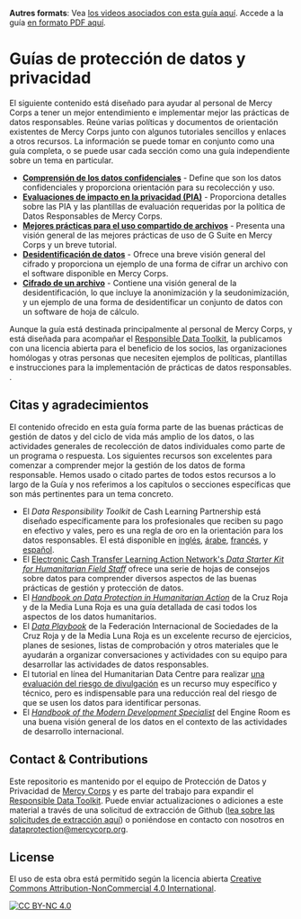**Autres formats**: Vea [los videos asociados con esta guía aquí](https://www.youtube.com/watch?v=csQeiKNfDug&list=PLaVDHGzUa-tRmdNNY16ZG85pOqLGKto54&index=1). Accede a la guía [en formato PDF aquí](http://dldocs.mercycorps.org/DataProtectionPrivacyGuidesES.pdf).

# Guías de protección de datos y privacidad
El siguiente contenido está diseñado para ayudar al personal de Mercy Corps a tener un mejor entendimiento e implementar mejor las prácticas de datos responsables. Reúne varias políticas y documentos de orientación existentes de Mercy Corps junto con algunos tutoriales sencillos y enlaces a otros recursos. La información se puede tomar en conjunto como una guía completa, o se puede usar cada sección como una guía independiente sobre un tema en particular.

- **[Comprensión de los datos confidenciales](/Localization/ES/Sensitive-data)** - Define que son los datos confidenciales y proporciona orientación para su recolección y uso.
- **[Evaluaciones de impacto en la privacidad (PIA)](/Localization/ES/Privacy-impact-assessment)** - Proporciona detalles sobre las PIA y las plantillas de evaluación requeridas por la política de Datos Responsables de Mercy Corps.
- **[Mejores prácticas para el uso compartido de archivos](/Localization/ES/File-sharing)** - Presenta una visión general de las mejores prácticas de uso de G Suite en Mercy Corps y un breve tutorial.
- **[Desidentificación de datos](/Localization/ES/Deidentification)** - Ofrece una breve visión general del cifrado y proporciona un ejemplo de una forma de cifrar un archivo con el software disponible en Mercy Corps.
- **[Cifrado de un archivo](/Localization/ES/Encryption)** - Contiene una visión general de la desidentificación, lo que incluye la anonimización y la seudonimización, y un ejemplo de una forma de desidentificar un conjunto de datos con un software de hoja de cálculo.

Aunque la guía está destinada principalmente al personal de Mercy Corps, y está diseñada para acompañar el [Responsible Data Toolkit](https://www.mercycorps.org/research-resources/responsible-data-toolkit), la publicamos con una licencia abierta para el beneficio de los socios, las organizaciones homólogas y otras personas que necesiten ejemplos de políticas, plantillas e instrucciones para la implementación de prácticas de datos responsables. .

## Citas y agradecimientos
El contenido ofrecido en esta guía forma parte de las buenas prácticas de gestión de datos y del ciclo de vida más amplio de los datos, o las actividades generales de recolección de datos individuales como parte de un programa o respuesta. Los siguientes recursos son excelentes para comenzar a comprender mejor la gestión de los datos de forma responsable. Hemos usado o citado partes de todos estos recursos a lo largo de la Guía y nos referimos a los capítulos o secciones específicas que son más pertinentes para un tema concreto.

- El *Data Responsibility Toolkit* de Cash Learning Partnership está diseñado específicamente para los profesionales que reciben su pago en efectivo y vales, pero es una regla de oro en la orientación para los datos responsables. El está disponible en [inglés](https://www.calpnetwork.org/wp-content/uploads/2021/03/Data-Responsibility-Toolkit_A-guide-for-Cash-and-Voucher-Practitioners.pdf), [árabe](https://www.calpnetwork.org/ar/publication/data-responsibility-toolkit-a-guide-for-cva-practitioners/), [francés](https://www.calpnetwork.org/fr/publication/data-responsibility-toolkit-a-guide-for-cva-practitioners/), y [español](https://www.calpnetwork.org/es/publication/data-responsibility-toolkit-a-guide-for-cva-practitioners/).
- El [Electronic Cash Transfer Learning Action Network's *Data Starter Kit for Humanitarian Field Staff*](https://www.calpnetwork.org/wp-content/uploads/2020/06/DataStarterKitforFieldStaffELAN.pdf) ofrece una serie de hojas de consejos sobre datos para comprender diversos aspectos de las buenas prácticas de gestión y protección de datos.
- El [*Handbook on Data Protection in Humanitarian Action*](https://www.icrc.org/en/data-protection-humanitarian-action-handbook) de la Cruz Roja y de la Media Luna Roja es una guía detallada de casi todos los aspectos de los datos humanitarios.
- El [*Data Playbook*](https://preparecenter.org/toolkit/data-playbook-toolkit/) de la Federación Internacional de Sociedades de la Cruz Roja y de la Media Luna Roja es un excelente recurso de ejercicios, planes de sesiones, listas de comprobación y otros materiales que le ayudarán a organizar conversaciones y actividades con su equipo para desarrollar las actividades de datos responsables.
- El tutorial en línea del Humanitarian Data Centre para realizar [una evaluación del riesgo de divulgación](https://centre.humdata.org/learning-path/disclosure-risk-assessment-overview/) es un recurso muy específico y técnico, pero es indispensable para una reducción real del riesgo de que se usen los datos para identificar personas.
- El [*Handbook of the Modern Development Specialist*](https://the-engine-room.github.io/responsible-data-handbook/) del Engine Room es una buena visión general de los datos en el contexto de las actividades de desarrollo internacional.

## Contact & Contributions
Este repositorio es mantenido por el equipo de Protección de Datos y Privacidad de [Mercy Corps](https://www.mercycorps.org) y es parte del trabajo para expandir el [Responsible Data Toolkit](https://www.mercycorps.org/research-resources/responsible-data-toolkit). Puede enviar actualizaciones o adiciones a este material a través de una solicitud de extracción de Github ([lea sobre las solicitudes de extracción aquí](https://docs.github.com/es/repositories/configuring-branches-and-merges-in-your-repository/configuring-pull-request-merges/about-merge-methods-on-github)) o poniéndose en contacto con nosotros en dataprotection@mercycorp.org.

## License
El uso de esta obra está permitido según la licencia abierta [Creative Commons Attribution-NonCommercial 4.0 International][cc-by-nc].

[![CC BY-NC 4.0][cc-by-nc-image]][cc-by-nc]

[cc-by-nc]: http://creativecommons.org/licenses/by-nc/4.0/
[cc-by-nc-image]: https://licensebuttons.net/l/by-nc/4.0/88x31.png
[cc-by-nc-shield]: https://img.shields.io/badge/License-CC%20BY--NC%204.0-lightgrey.svg

<!--

## Policies
Point to MC privacy policy, mention PIA, & point to Github privacy policy?

-->
